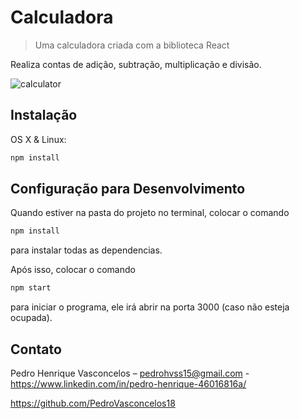 # Calculadora
> Uma calculadora criada com a biblioteca React

Realiza contas de adição, subtração, multiplicação e divisão.

![calculator](https://user-images.githubusercontent.com/48729314/73921794-cb409600-48a6-11ea-9169-65a184103dd2.png)

## Instalação

OS X & Linux:

```sh
npm install
```
## Configuração para Desenvolvimento

Quando estiver na pasta do projeto no terminal, colocar o comando 

```sh
npm install 
```

para instalar todas as dependencias.

Após isso, colocar o comando 

```sh
npm start 
```
para iniciar o programa, ele irá abrir na porta 3000 (caso não esteja ocupada).

## Contato

Pedro Henrique Vasconcelos – pedrohvss15@gmail.com - https://www.linkedin.com/in/pedro-henrique-46016816a/

https://github.com/PedroVasconcelos18
